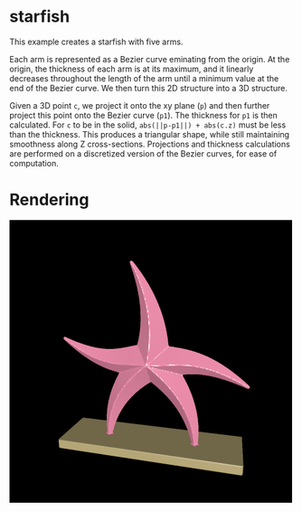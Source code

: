 # starfish

This example creates a starfish with five arms.

Each arm is represented as a Bezier curve eminating from the origin. At the origin, the thickness of each arm is at its maximum, and it linearly decreases throughout the length of the arm until a minimum value at the end of the Bezier curve. We then turn this 2D structure into a 3D structure.

Given a 3D point `c`, we project it onto the xy plane (`p`) and then further project this point onto the Bezier curve (`p1`). The thickness for `p1` is then calculated. For `c` to be in the solid, `abs(||p-p1||) + abs(c.z)` must be less than the thickness. This produces a triangular shape, while still maintaining smoothness along Z cross-sections. Projections and thickness calculations are performed on a discretized version of the Bezier curves, for ease of computation.

# Rendering

![Rendering of the starfish](rendering.png)
